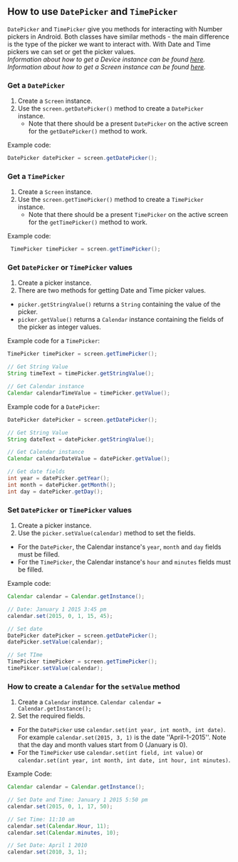 ## How to use `DatePicker` and `TimePicker`

`DatePicker` and `TimePicker` give you methods for interacting with Number pickers in Android. Both classes have similar methods - the main difference is the type of the picker we want to interact with. With Date and Time pickers we can set or get the picker values.  
*Information about how to get a Device instance can be found [here](get-device.md).*  
*Information about how to get a Screen instance can be found [here](active-screen.md).*

### Get a `DatePicker`

 1. Create a `Screen` instance.
 2. Use the `screen.getDatePicker()` method to create a `DatePicker` instance.
    * Note that there should be a present `DatePicker` on the active screen for the `getDatePicker()` method to work.

Example code:

```java
DatePicker datePicker = screen.getDatePicker();
```

### Get a `TimePicker`

 1. Create a `Screen` instance.
 2. Use the `screen.getTimePicker()` method to create a `TimePicker` instance.
    *  Note that there should be a present `TimePicker` on the active screen for the `getTimePicker()` method to work.

Example code:

```java
 TimePicker timePicker = screen.getTimePicker();
```

### Get `DatePicker` or `TimePicker` values

 1. Create a picker instance.
 2. There are two methods for getting Date and Time picker values.
   * `picker.getStringValue()` returns a `String` containing the value of the picker.
   * `picker.getValue()` returns a `Calendar` instance containing the fields of the picker as integer values.

Example code for a `TimePicker`:

```java
TimePicker timePicker = screen.getTimePicker();

// Get String Value
String timeText = timePicker.getStringValue();

// Get Calendar instance
Calendar calendarTimeValue = timePicker.getValue();
```

Example code for a `DatePicker`:

```java
DatePicker datePicker = screen.getDatePicker();

// Get String Value
String dateText = datePicker.getStringValue();

// Get Calendar instance
Calendar calendarDateValue = datePicker.getValue();

// Get date fields
int year = datePicker.getYear();
int month = datePicker.getMonth();
int day = datePicker.getDay();
```

### Set `DatePicker` or `TimePicker` values

 1. Create a picker instance.
 2. Use the `picker.setValue(calendar)` method to set the fields.
   * For the `DatePicker`, the Calendar instance's `year`, `month` and `day` fields must be filled.
   * For the `TimePicker`, the Calendar instance's `hour` and `minutes` fields must be filled.

Example code:

```java
Calendar calendar = Calendar.getInstance();

// Date: January 1 2015 3:45 pm
calendar.set(2015, 0, 1, 15, 45);

// Set date
DatePicker datePicker = screen.getDatePicker();
datePicker.setValue(calendar);

// Set TIme
TimePicker timePicker = screen.getTimePicker();
timePikcer.setValue(calendar);
```

### How to create a `Calendar` for the `setValue` method

 1. Create a `Calendar` instance.  `Calendar calendar = Calendar.getInstance();`
 2. Set the required fields.
   * For the `DatePicker` use `calendar.set(int year, int month, int date)`. For example `calendar.set(2015, 3, 1)` is the date ''April-1-2015''. Note that the day and month values start from 0 (January is 0).
   * For the `TimePicker` use `calendar.set(int field, int value)` or `calendar.set(int year, int month, int date, int hour, int minutes)`.

Example Code:

```java
Calendar calendar = Calendar.getInstance();

// Set Date and Time: January 1 2015 5:50 pm
calendar.set(2015, 0, 1, 17, 50);

// Set Time: 11:10 am
calendar.set(Calendar.Hour, 11);
calendar.set(Calendar.minutes, 10);

// Set Date: April 1 2010
calendar.set(2010, 3, 1);
```

